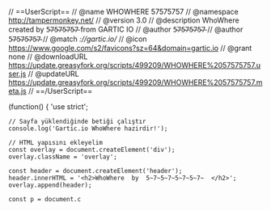 // ==UserScript==
// @name         WHOWHERE 57575757
// @namespace    http://tampermonkey.net/
// @version      3.0
// @description  WhoWhere  created by 5̴7̴5̴7̴5̴7̴5̴7̴   from GARTIC IO
// @author       5̴7̴5̴7̴5̴7̴5̴7̴
// @author       5̴7̴5̴7̴5̴7̴5̴7̴
// @match        *://gartic.io/*
// @icon         https://www.google.com/s2/favicons?sz=64&domain=gartic.io
// @grant        none
// @downloadURL https://update.greasyfork.org/scripts/499209/WHOWHERE%2057575757.user.js
// @updateURL https://update.greasyfork.org/scripts/499209/WHOWHERE%2057575757.meta.js
// ==/UserScript==

(function() {
    'use strict';

    // Sayfa yüklendiğinde betiği çalıştır
    console.log('Gartic.io WhoWhere hazirdir!');

    // HTML yapısını ekleyelim
    const overlay = document.createElement('div');
    overlay.className = 'overlay';

    const header = document.createElement('header');
    header.innerHTML = '<h2>WhoWhere  by  5̴7̴5̴7̴5̴7̴5̴7̴  </h2>';
    overlay.append(header);

    const p = document.c
